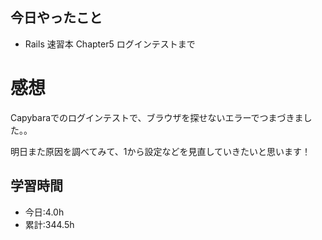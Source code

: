 ## 今日やったこと
- Rails 速習本 Chapter5 ログインテストまで
 
# 感想
Capybaraでのログインテストで、ブラウザを探せないエラーでつまづきました。。

明日また原因を調べてみて、1から設定などを見直していきたいと思います！

## 学習時間
- 今日:4.0h
- 累計:344.5h
